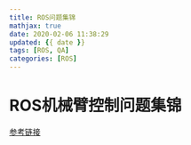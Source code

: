 ```yaml
---
title: ROS问题集锦
mathjax: true
date: 2020-02-06 11:38:29
updated: {{ date }}
tags: [ROS, QA]
categories: [ROS]
---
```


# ROS机械臂控制问题集锦

[参考链接](https://blog.csdn.net/weixin_39579805)